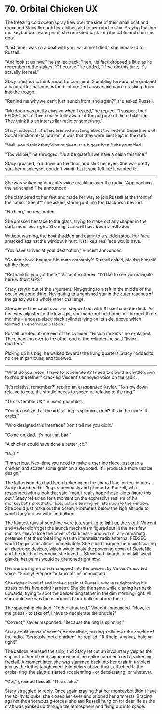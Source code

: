 # 70. Orbital Chicken UX

The freezing cold ocean spray flew over the side of their small boat and drenched Stacy through her clothes and to her robotic skin. Praying that her monkeybot was waterproof, she retreated back into the cabin and shut the door.

"Last time I was on a boat with you, we almost died," she remarked to Russell.

"And look at us now," he smiled back. Then, his face dropped a little as he remembered the stakes. "Of course," he added, "if we die this time, it's actually for real."

Stacy tried not to think about his comment. Stumbling forward, she grabbed a handrail for balance as the boat crested a wave and came crashing down into the trough.

"Remind me why we can't just launch from land again?" she asked Russell.

"Murdoch was pretty evasive when I asked," he replied. "I suspect that FEDSEC hasn't been made fully aware of the purpose of the orbital ring. They think it's an interstellar radio or something."

Stacy nodded. If she had learned anything about the Federal Department of Social Emotional Calibration, it was that they were best kept in the dark.

"Well, you'd think they'd have given us a bigger boat," she grumbled.

"Too visible," he shrugged. "Just be grateful we have a cabin this time."

Stacy groaned, laid down on the floor, and shut her eyes. She was pretty sure her monkeybot couldn't vomit, but it sure felt like it wanted to.

---

She was woken by Vincent's voice crackling over the radio. "Approaching the launchpad!" he announced.

She clambered to her feet and made her way to join Russell at the front of the cabin. "See it?" she asked, staring out into the blackness beyond.

"Nothing," he responded.

She pressed her face to the glass, trying to make out any shapes in the dark, moonless night. She might as well have been blindfolded.

Without warning, the boat thudded and came to a sudden stop. Her face smacked against the window. It hurt, just like a real face would have.

"You have arrived at your destination," Vincent announced.

"Couldn't have brought it in more smoothly?" Russell asked, picking himself off the floor.

"Be thankful you got there," Vincent muttered. "I'd like to see you navigate here without GPS."

Stacy stayed out of the argument. Navigating to a raft in the middle of the ocean was one thing. Navigating to a vanished star in the outer reaches of the galaxy was a whole other challenge.

She opened the cabin door and stepped out with Russell onto the deck. As her eyes adjusted to the low light, she made out her home for the next three months - a house-sized black cylinder lying on its side, above which loomed an enormous balloon.

Russell pointed at one end of the cylinder. "Fusion rockets," he explained. Then, panning over to the other end of the cylinder, he said "living quarters."

Picking up his bag, he walked towards the living quarters. Stacy nodded to no one in particular, and followed.

---

"What do you mean, I have to accelerate it? I need to slow the shuttle down to drop the tether," crackled Vincent's annoyed voice on the radio.

"It's relative, remember?" replied an exasparated Xavier. "To slow down relative to you, the shuttle needs to speed up relative to the ring."

"This is terrible UX," Vincent grumbled.

"You do realize that the orbital ring is spinning, right? It's in the name. It orbits."

"Who designed this interface? Don't tell me you did it."

"Come on, dad. It's not that bad."

"A chicken could have done a better job."

"Dad-"

"I'm serious. Next time you need to make a user interface, just grab a chicken and scatter some grain on a keyboard. It'll produce a more usable design."

The father/son duo had been bickering on the shared line for ten minutes. Stacy drummed her fingers nervously and glanced at Russell, who responded with a look that said "man, I really hope these idiots figure this out." Stacy reflected for a moment on the expressive realism of his monkeybot's prosthetic face, before turning her attention to the window. She could just make out the ocean, kilometers below the high altitude to which they'd risen with the balloon.

The faintest rays of sunshine were just starting to light up the sky. If Vincent and Xavier didn't get the launch mechanism figured out in the next few minutes, they'd lose the cover of darkness - and with it, any remaining pretense that the orbital ring was an interstellar radio antenna. FEDSEC would begin raids almost immediately. She could imagine them confiscating all electronic devices, which would imply the powering down of StevieNix and the death of everyone she loved. If Steve had thought to install sweat glands, her palms would be drenched right now.

Her wandering mind was snapped into the present by Vincent's excited voice. "Finally! Prepare for launch!" he announced.

She sighed in relief and looked again at Russell, who was tightening his straps on his five-point harness. She did the same while craning her neck upwards, trying to spot the descending tether in the dim morning light. All she could see was the enormous black balloon above them.

The spaceship clunked. "Tether attached," Vincent announced. "Now, let me guess - to take off, I have to decelerate the shuttle?"

"Correct," Xavier responded. "Because the ring is spinning."

Stacy could sense Vincent's paternalistic, teasing smile over the crackle of the radio. "Seriously, get a chicken" he replied. "It'll help. Anyway, hold on tight!"

The balloon released the ship, and Stacy let out an involuntary yelp as the support of her chair disappeared and the entire cabin entered a sickening freefall. A moment later, she was slammed back into her chair in a violent jerk as the tether taughtened. Kilometers above them, attached to the orbital ring, the shuttle started accelerating - or decelerating, or whatever.

"Oof," groaned Russell. "This sucks."

Stacy struggled to reply. Once again praying that her monkeybot didn't have the ability to puke, she closed her eyes and gripped her armrests. Bracing against the enormous g-forces, she and Russell hung on for dear life as the craft was yanked up through the atmosphere and flung out into space.
